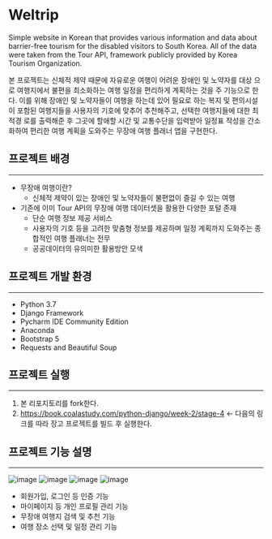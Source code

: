 # Weltrip

Simple website in Korean that provides various information and data about barrier-free tourism for the disabled visitors to South Korea. All of the data were taken from the Tour API, framework publicly provided by Korea Tourism Organization.

본 프로젝트는 신체적 제약 때문에 자유로운 여행이 어려운 장애인 및 노약자를 대상 으로 여행지에서 불편을 최소화하는 여행 일정을 편리하게 계획하는 것을 주 기능으로 한다. 이를 위해 장애인 및 노약자들이 여행을 하는데 있어 필요로 하는 복지 및 편의시설이 포함된 여행지들을 사용자의 기호에 맞추어 추천해주고, 선택한 여행지들에 대한 최적경 로를 출력해준 후 그곳에 할애할 시간 및 교통수단을 입력받아 일정표 작성을 간소화하여 편리한 여행 계획을 도와주는 무장애 여행 플래너 앱을 구현한다.

## 프로젝트 배경
---
- 무장애 여행이란?
    - 신체적 제약이 있는 장애인 및 노약자들이 불편없이 즐길 수 있는 여행
- 기존에 이미 Tour API의 무장애 여행 데이터셋을 활용한 다양한 포털 존재
    - 단순 여행 정보 제공 서비스
    - 사용자의 기호 등을 고려한 맞춤형 정보를 제공하며 일정 계획까지 도와주는 종합적인 여행 플래너는 전무
    - 공공데이터의 유의미한 활용방안 모색

## 프로젝트 개발 환경
---
- Python 3.7
- Django Framework
- Pycharm IDE Community Edition
- Anaconda
- Bootstrap 5
- Requests and Beautiful Soup

## 프로젝트 실행
---
1. 본 리포지토리를 fork한다.
2. https://book.coalastudy.com/python-django/week-2/stage-4 <- 다음의 링크를 따라 장고 프로젝트를 빌드 후 실행한다.

## 프로젝트 기능 설명
---

![image](https://user-images.githubusercontent.com/55977034/98628640-64329f00-235a-11eb-94a3-e338a3ccdc90.png)
![image](https://user-images.githubusercontent.com/55977034/98628851-d5725200-235a-11eb-80a5-c8d3ba81117c.png)
![image](https://user-images.githubusercontent.com/55977034/98628857-d7d4ac00-235a-11eb-8633-742b48f59d3a.png)
![image](https://user-images.githubusercontent.com/55977034/98628495-14ec6e80-235a-11eb-9a24-9edeb6f403c4.png)

- 회원가입, 로그인 등 인증 기능
- 마이페이지 등 개인 프로필 관리 기능
- 무장애 여행지 검색 및 추천 기능
- 여행 장소 선택 및 일정 관리 기능
